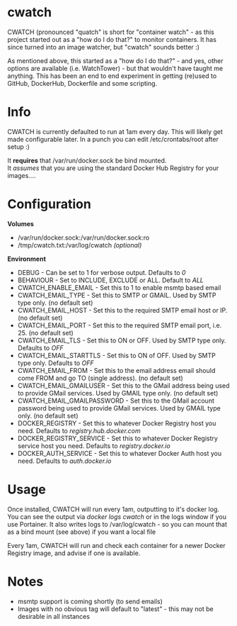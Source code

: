 # cwatch

CWATCH (pronounced "quatch" is short for "container watch" - as this project started out as a "how do I do that?" to monitor containers.
It has since turned into an image watcher, but "cwatch" sounds better :)

As mentioned above, this started as a "how do I do that?" - and yes, other options are available (i.e. WatchTower) - but that wouldn't have taught me anything.  This has been an end to end experiment in getting (re)used to GitHub, DockerHub, Dockerfile and some scripting.

# Info

CWATCH is currently defaulted to run at 1am every day.  This will likely get made configurable later.  In a punch you can edit /etc/crontabs/root after setup :)

It <b>requires</b> that /var/run/docker.sock be bind mounted.  
It *assumes* that you are using the standard Docker Hub Registry for your images....

# Configuration

<b>Volumes</b>

* /var/run/docker.sock:/var/run/docker.sock:ro
* /tmp/cwatch.txt:/var/log/cwatch *(optional)*

<b>Environment</b>

* DEBUG - Can be set to 1 for verbose output.  Defaults to *0*
* BEHAVIOUR - Set to INCLUDE, EXCLUDE or ALL. Default to *ALL*
* CWATCH_ENABLE_EMAIL - Set this to 1 to enable msmtp based email
* CWATCH_EMAIL_TYPE - Set this to SMTP or GMAIL.  Used by SMTP type only.  (no default set)
* CWATCH_EMAIL_HOST - Set this to the required SMTP email host or IP. (no default set)
* CWATCH_EMAIL_PORT - Set this to the required SMTP email port, i.e. 25. (no default set)
* CWATCH_EMAIL_TLS - Set this to ON or OFF.  Used by SMTP type only.  Defaults to *OFF*
* CWATCH_EMAIL_STARTTLS - Set this to ON of OFF. Used by SMTP type only. Defaults to *OFF*
* CWATCH_EMAIL_FROM - Set this to the email address email should come FROM and go TO (single address).  (no default set)
* CWATCH_EMAIL_GMAILUSER - Set this to the GMail address being used to provide GMail services.  Used by GMAIL type only. (no default set)
* CWATCH_EMAIL_GMAILPASSWORD - Set this to the GMail account password being used to provide GMail services.  Used by GMAIL type only. (no default set)
* DOCKER_REGISTRY - Set this to whatever Docker Registry host you need.  Defaults to *registry.hub.docker.com*
* DOCKER_REGISTRY_SERVICE - Set this to whatever Docker Registry service host you need. Defaults to *registry.docker.io*
* DOCKER_AUTH_SERVICE - Set this to whatever Docker Auth host you need. Defaults to *auth.docker.io*

# Usage

Once installed, CWATCH will run every 1am, outputting to it's docker log.
You can see the output via *docker logs cwatch* or in the logs window if you use Portainer.
It also writes logs to /var/log/cwatch - so you can mount that as a bind mount (see above) if you want a local file

Every 1am, CWATCH will run and check each container for a newer Docker Registry image, and advise if one is available.

# Notes

* msmtp support is coming shortly (to send emails)
* Images with no obvious tag will default to "latest" - this may not be desirable in all instances

